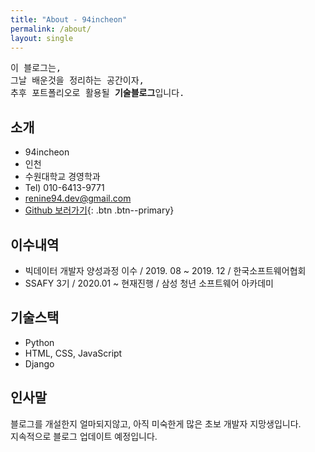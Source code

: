 ```yaml
---
title: "About - 94incheon"
permalink: /about/
layout: single
---
```

<pre>
이 블로그는,
그날 배운것을 정리하는 공간이자,
추후 포트폴리오로 활용될 <strong>기술블로그</strong>입니다.
</pre>

## 소개
- 94incheon
- 인천
- 수원대학교 경영학과
- Tel) 010-6413-9771
- renine94.dev@gmail.com
- [Github 보러가기](https://github.com/94incheon){: .btn .btn--primary}


## 이수내역
- 빅데이터 개발자 양성과정 이수 / 2019. 08 ~ 2019. 12 / 한국소프트웨어협회
- SSAFY 3기 / 2020.01 ~ 현재진행 / 삼성 청년 소프트웨어 아카데미


## 기술스택
- Python
- HTML, CSS, JavaScript
- Django


## 인사말
블로그를 개설한지 얼마되지않고, 아직 미숙한게 많은 초보 개발자 지망생입니다.<br>
지속적으로 블로그 업데이트 예정입니다.
